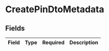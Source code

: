 # CreatePinDtoMetadata


## Fields

| Field       | Type        | Required    | Description |
| ----------- | ----------- | ----------- | ----------- |